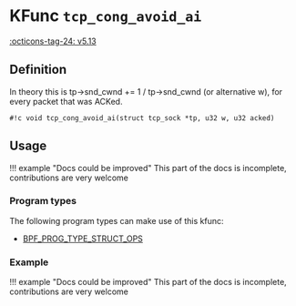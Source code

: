 # KFunc `tcp_cong_avoid_ai`

<!-- [FEATURE_TAG](tcp_cong_avoid_ai) -->
[:octicons-tag-24: v5.13](https://github.com/torvalds/linux/commit/e78aea8b2170be1b88c96a4d138422986a737336)
<!-- [/FEATURE_TAG] -->

## Definition

In theory this is tp->snd_cwnd += 1 / tp->snd_cwnd (or alternative w), for every packet that was ACKed.

<!-- [KFUNC_DEF] -->
`#!c void tcp_cong_avoid_ai(struct tcp_sock *tp, u32 w, u32 acked)`
<!-- [/KFUNC_DEF] -->

## Usage

!!! example "Docs could be improved"
    This part of the docs is incomplete, contributions are very welcome

### Program types

The following program types can make use of this kfunc:

<!-- [KFUNC_PROG_REF] -->
- [BPF_PROG_TYPE_STRUCT_OPS](../../program-types/BPF_PROG_TYPE_STRUCT_OPS.md)
<!-- [/KFUNC_PROG_REF] -->

### Example

!!! example "Docs could be improved"
    This part of the docs is incomplete, contributions are very welcome

